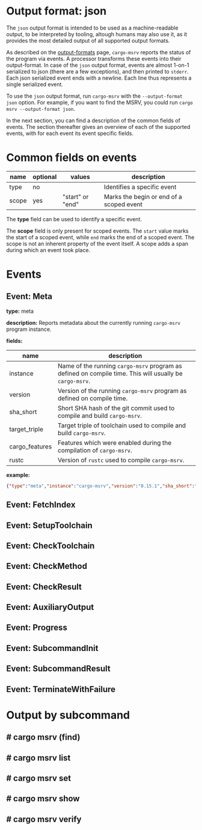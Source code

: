# Output format: json

The `json` output format is intended to be used as a machine-readable output, to be interpreted by tooling, altough
humans may also use it, as it provides the most detailed output of all supported output formats.

As described on the [output-formats](index.md) page, `cargo-msrv` reports the status of the program via
events. A processor transforms these events into their output-format. In case of the `json` output format, 
events are almost 1-on-1 serialized to json (there are a few exceptions), and then printed to `stderr`.
Each json serialized event ends with a newline. Each line thus represents a single serialized event. 

To use the `json` output format, run `cargo-msrv` with the `--output-format json` option. 
For example, if you want to find the MSRV, you could run `cargo msrv --output-format json`.


In the next section, you can find a description of the common fields of events.
The section thereafter gives an overview of each of the supported events, with for each event its event specific fields.

# Common fields on events

| name  | optional | values           | description                              |
|-------|----------|------------------|------------------------------------------|
| type  | no       |                  | Identifies a specific event              |
| scope | yes      | "start" or "end" | Marks the begin or end of a scoped event |

The **type** field can be used to identify a specific event.

The **scope** field is only present for scoped events. The `start` value marks the start of a scoped event, while `end`
marks the end of a scoped event. The scope is not an inherent property of the event itself. A scope adds a span during
which an event took place.

# Events

## Event: Meta

**type:** meta

**description:** Reports metadata about the currently running `cargo-msrv` program instance.

**fields:**

| name           | description                                                                                             |
|----------------|---------------------------------------------------------------------------------------------------------|
| instance       | Name of the running `cargo-msrv` program as defined on compile time. This will usually be `cargo-msrv`. |
| version        | Version of the running `cargo-msrv` program as defined on compile time.                                 |
| sha_short      | Short SHA hash of the git commit used to compile and build `cargo-msrv`.                                |
| target_triple  | Target triple of toolchain used to compile and build `cargo-msrv`.                                      |
| cargo_features | Features which were enabled during the compilation of `cargo-msrv`.                                     |
| rustc          | Version of `rustc` used to compile `cargo-msrv`.                                                        |

**example:**

```json
{"type":"meta","instance":"cargo-msrv","version":"0.15.1","sha_short":"79582b6","target_triple":"x86_64-pc-windows-msvc","cargo_features":"default,rust_releases_dist_source","rustc":"1.62.0"}
```

## Event: FetchIndex

## Event: SetupToolchain

## Event: CheckToolchain

## Event: CheckMethod

## Event: CheckResult

## Event: AuxiliaryOutput

## Event: Progress

## Event: SubcommandInit

## Event: SubcommandResult

## Event: TerminateWithFailure

# Output by subcommand

## \# cargo msrv (find)

## \# cargo msrv list

## \# cargo msrv set

## \# cargo msrv show

## \# cargo msrv verify
